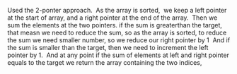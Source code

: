 Used the 2-ponter approach.
​
As the array is sorted,
​
we keep a left pointer at the start of array, and a right pointer at the end of the array.
​
Then we sum the elements at the two pointers.
if the sum is greaterthan the target, that measn we need to reduce the sum,
so as the array is sorted, to reduce the sum we need smaller number, so we reduce our right pointer by 1
​
And if the sum is smaller than the target, then we need to increment the left pointer by 1.
​
And at any point if the sum of elements at left and right pointer equals to the target we return the array containing the two indices,